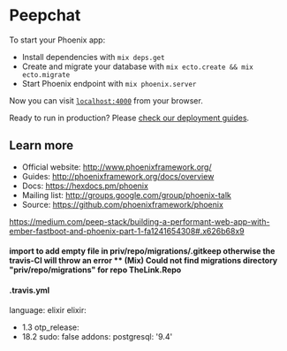 # Peepchat

To start your Phoenix app:

  * Install dependencies with `mix deps.get`
  * Create and migrate your database with `mix ecto.create && mix ecto.migrate`
  * Start Phoenix endpoint with `mix phoenix.server`

Now you can visit [`localhost:4000`](http://localhost:4000) from your browser.

Ready to run in production? Please [check our deployment guides](http://www.phoenixframework.org/docs/deployment).

## Learn more

  * Official website: http://www.phoenixframework.org/
  * Guides: http://phoenixframework.org/docs/overview
  * Docs: https://hexdocs.pm/phoenix
  * Mailing list: http://groups.google.com/group/phoenix-talk
  * Source: https://github.com/phoenixframework/phoenix

https://medium.com/peep-stack/building-a-performant-web-app-with-ember-fastboot-and-phoenix-part-1-fa1241654308#.x626b68x9

#### import to add empty file in priv/repo/migrations/.gitkeep otherwise the travis-CI will throw an error ** (Mix) Could not find migrations directory "priv/repo/migrations" for repo TheLink.Repo

#### .travis.yml
language: elixir
elixir:
- 1.3
otp_release:
- 18.2
sudo: false
addons:
  postgresql: '9.4'

